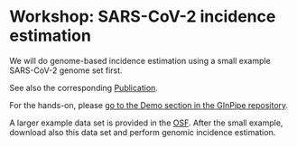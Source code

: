 # Workshop: SARS-CoV-2 incidence estimation

We will do genome-based incidence estimation using a small example SARS-CoV-2 genome set first.

See also the corresponding [Publication](https://www.nature.com/articles/s41467-021-26267-y).

For the hands-on, please [go to the Demo section in the GInPipe repository](https://github.com/KleistLab/GInPipe#demo).

A larger example data set is provided in the [OSF](https://osf.io/hxk5m). After the small example, download also this data set and perform genomic incidence estimation.